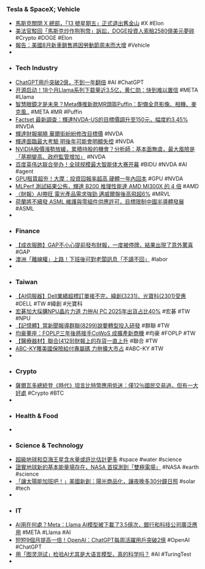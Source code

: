 ### Tesla & SpaceX; Vehicle
- [馬斯克關閉 X 總部，「13 號星期五」正式退出舊金山](https://technews.tw/2024/08/30/x-headquarters-officially-exits-san-francisco-in-september/) #X #Elon
- [美法官駁回「馬斯克炒作狗狗幣」訴訟，DOGE投資人索賠2580億美元夢碎](https://www.blocktempo.com/tesla-beat-dogecoin-manipulation-lawsuit/) #Crypto #DOGE #Elon
- [報告：美國8月新車銷售將因勞動節周末而大增](https://news.cnyes.com/news/id/5702062) #Vehicle
-
- ### Tech Industry
- [ChatGPT用戶突破2億，不到一年翻倍](https://www.ithome.com.tw/news/164773) #AI #ChatGPT
- [开源启动！18个月Llama系列下载量近3.5亿，黄仁勋：快到难以置信](https://www.jiqizhixin.com/articles/2024-08-30-6) #META #Llama
- [智慧眼鏡才是未來？Meta傳推新款MR頭盔Puffin：配備全息影像、相機、麥克風..](https://www.blocktempo.com/meta-considers-new-mixed-reality-glasses/) #META #MR #Puffin
- [Factset 最新調查：輝達NVDA-US的目標價調升至150元，幅度約3.45%](https://news.cnyes.com/news/id/5702089) #NVDA
- [輝達財報揭曉 華爾街紛紛修改目標價](https://m.cnyes.com/news/id/5702210) #NVDA
- [輝達面臨最大考驗 明後年可能會明顯失控](https://news.cnyes.com/news/id/5702207) #NVDA
- [NVIDIA股價漲勢放緩，累積持股的機會？分析師：基本面無虞，最大風險是「基期變高、政府監管增加」](https://uanalyze.com.tw/articles/497276244) #NVDA
- [百度英伟达联合举办！全球规模最大智能体大赛开幕](https://www.jiqizhixin.com/articles/2024-08-29-12) #BIDU #NVDA #AI #agent
- [GPU租賃超夯！大摩：投資回報率超高 硬體一年內回本](https://news.cnyes.com/news/id/5702585) #GPU #NVDA
- [MLPerf 測試結果公佈，輝達 B200 推理性能達 AMD MI300X 的 4 倍](https://technews.tw/2024/08/30/nvidia-b200-delivers-4x-the-inference-performance-of-amd-mi300x/) #AMD
- [〈財報〉AI帶旺 電光產品需求強勁 邁威爾盤後高飛超6%](https://news.cnyes.com/news/id/5702220) #MRVL
- [荷蘭將不續發 ASML 維護與零組件供應許可，目標限制中國半導體發展](https://finance.technews.tw/2024/08/30/the-netherlands-will-not-renew-asml-maintenance-and-parts-supply-licenses/) #ASML
-
- ### Finance
- [【成衣服飾】GAP不小心提前發布財報，一度被停牌，結果出現了意外驚喜](https://uanalyze.com.tw/articles/837816248) #GAP
- [澳洲「離線權」上路！下班後可對老闆訊息「不讀不回」](https://www.gvm.com.tw/article/115383) #labor
-
- ### Taiwan
- [【AI伺服器】Dell業績超標訂單接不完，緯創(3231)、光寶科(2301)受惠](https://uanalyze.com.tw/articles/458826249) #DELL #TW #緯創 #光寶科
- [宏碁加大採購NPU晶片力道 力拚AI PC 2025年出貨占比40%](https://news.cnyes.com/news/id/5702840) #宏碁 #TW #NPU
- [【記憶體】當新聞報導群聯(8299)說要轉型投入研發](https://uanalyze.com.tw/articles/702256263) #群聯 #TW
- [均豪董座：FOPLP三年後將接手CoWoS 成擴產新商機](https://news.cnyes.com/news/id/5701817) #均豪 #FOPLP #TW
- [【醫療器材】聯合(4129)財報上的存貨一直上升](https://uanalyze.com.tw/articles/952506217) #聯合 #TW
- [ABC-KY獲美國保險給付專屬碼 力拚擴大市占](https://news.cnyes.com/news/id/5703163) #ABC-KY #TW
-
- ### Crypto
- [薩爾瓦多總統登《時代》坦言比特幣應用低迷：僅12％國民交易過，但有一大好處](https://www.blocktempo.com/nayib-bukele-admits-bitcoin-adoption-is-low-in-el-salvador/) #Crypto #BTC
-
- ### Health & Food
-
- ### Science & Technology
- [超級地球和亞海王星含水量或許比估計更多](https://technews.tw/2024/08/29/super-earths-and-sub-neptunes-contain-much-more-water-than-previously-thought/) #space #water #science
- [證實地球新的基本能量場存在，NASA 首探測到「雙極電場」](https://technews.tw/2024/08/30/atmospheric-force-particle-ambipolar-electric-field-earth-endurance-mission/) #NASA #earth #science
- [「讓太陽能加班吧！」美國新創：陽光商品化，讓夜晚多30分鐘日照](https://dq.yam.com/post/16228) #solar #tech
-
- ### IT
- [AI用在何處？Meta：Llama AI模型被下載了3.5億次，銀行和科技公司廣泛應用](https://uanalyze.com.tw/articles/528916246) #META #Llama #AI
- [短短9個月提高一倍！OpenAI：ChatGPT每周活躍用戶突破2億](https://news.cnyes.com/news/id/5702909) #OpenAI #ChatGPT
- [用「图灵测试」检验AI尤其是大语言模型，真的科学吗？](https://www.jiqizhixin.com/articles/2024-08-30-3) #AI #TuringTest
-